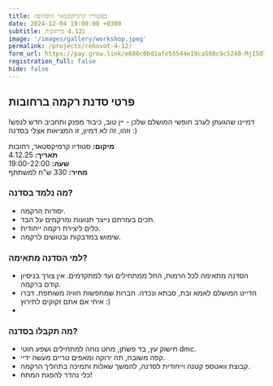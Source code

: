 ```yaml
---
title: בסטודיו קרמיקסטאר היפהיפה 
date: 2024-12-04 19:00:00 +0300
subtitle: ב4.12 ברחובות 
image: '/images/gallery/workshop.jpeg'
permalink: /projects/rehovot-4-12/
form_url: https://pay.grow.link/e686c0bd1afe55544e19ca508c9c5248-MjI5OTI3NQ
registration_full: false
hide: false
---
```


## פרטי סדנת רקמה ברחובות
דמיינו שהגעתן לערב חופשי המושלם שלכן - יין טוב, כיבוד מפנק ותחביב חדש לנפש!
וזהו, זה לא דמיון, זו המציאות אצלי בסדנה :)

**מיקום:** סטודיו קרמיקסטאר, רחובות  
**תאריך:** 4.12.25   
**שעה:** 19:00-22:00  
**מחיר:** 330 ש"ח למשתתף  

### מה נלמד בסדנה?

- יסודות הרקמה.
- תכים בעזרתם נייצר תנועות ומרקמים על הבד.
- כלים ליצירת רקמה ייחודית.
- שימוש במדבקות ובטושים לרקמה.

### למי הסדנה מתאימה?

- הסדנה מתאימה לכל הרמות, החל ממתחילים ועד למתקדמים. אין צורך בניסיון קודם ברקמה.
- הדייט המושלם לאמא ובת, סבתא ונכדה. חברות שמחפשות חוויה משותפת. דברו איתי אם אתם זקוקים לתירוץ :)
- 
### מה תקבלו בסדנה?

- חישוק עץ, בד פשתן, מחט נוחה למתחילים ושפע חוטי dmc.
- קפה משובח, תה ירוקה ומאפים טריים מעשה ידיי.
- קבוצת וואטספ קטנה וייחודית לסדנה, להמשך שאלות ותמיכה בתהליך הרקמה.
- כלי נהדר להפגת המתח!

